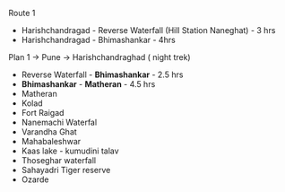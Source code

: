 
Route 1 
- Harishchandragad - Reverse Waterfall (Hill Station Naneghat) - 3 hrs
- Harishchandragad - Bhimashankar - 4hrs 

Plan 1 -> 
	Pune -> Harishchandraghad ( night trek)
	  


- Reverse Waterfall - **Bhimashankar** - 2.5 hrs
- **Bhimashankar** - **Matheran** - 4.5 hrs
- Matheran
- Kolad
- Fort Raigad
- Nanemachi Waterfal
- Varandha Ghat
- Mahabaleshwar
- Kaas lake - kumudini talav
- Thoseghar waterfall
- Sahayadri Tiger reserve
- Ozarde